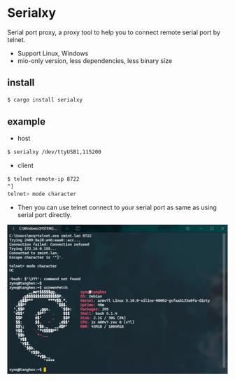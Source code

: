 # Serialxy
Serial port proxy, a proxy tool to help you to connect remote serial port by telnet.

* Support Linux, Windows
* mio-only version, less dependencies, less binary size

## install

```bash
$ cargo install serialxy
```

## example

* host
```bash
$ serialxy /dev/ttyUSB1,115200
```

* client
```bash
$ telnet remote-ip 8722
^]
telnet> mode character
```

* Then you can use telnet connect to your serial port as same as using serial port directly.

![example](example.png)
